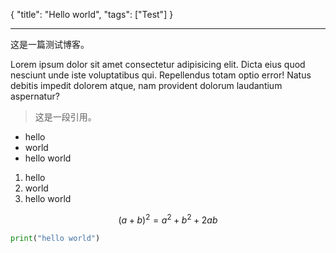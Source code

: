 {
  "title": "Hello world",
  "tags": ["Test"]
}

---

这是一篇测试博客。

Lorem ipsum dolor sit amet consectetur adipisicing elit. Dicta eius quod nesciunt unde iste voluptatibus qui. Repellendus totam optio error! Natus debitis impedit dolorem atque, nam provident dolorum laudantium aspernatur?

> 这是一段引用。

- hello
- world
- hello world

1. hello
2. world
3. hello world

$$
(a+b)^2=a^2+b^2+2ab
$$

```python
print("hello world")
```